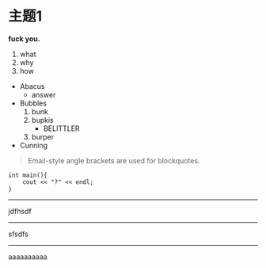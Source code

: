 ﻿# 主题1
**fuck you.**

1. what
2. why
3. how

*   Abacus
    * answer
*   Bubbles
    1.  bunk
    2.  bupkis
        * BELITTLER
    3. burper
*   Cunning

> Email-style angle brackets
> are used for blockquotes.

```
int main(){
    cout << "?" << endl;    
}
```

---
jdfhsdf
* * *
sfsdfs
- - - -
aaaaaaaaaa